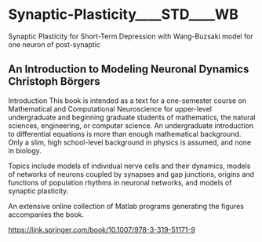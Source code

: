 # Synaptic-Plasticity____STD____WB
Synaptic Plasticity for Short-Term Depression with Wang-Buzsaki model  for one neuron of post-synaptic 


## An Introduction to Modeling Neuronal Dynamics Christoph Börgers

Introduction This book is intended as a text for a one-semester course on Mathematical and Computational Neuroscience for upper-level undergraduate and beginning graduate students of mathematics, the natural sciences, engineering, or computer science. An undergraduate introduction to differential equations is more than enough mathematical background. Only a slim, high school-level background in physics is assumed, and none in biology.

Topics include models of individual nerve cells and their dynamics, models of networks of neurons coupled by synapses and gap junctions, origins and functions of population rhythms in neuronal networks, and models of synaptic plasticity.

An extensive online collection of Matlab programs generating the figures accompanies the book.

https://link.springer.com/book/10.1007/978-3-319-51171-9



